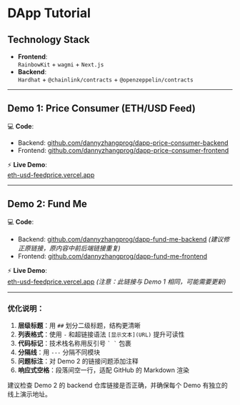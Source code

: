 # DApp Tutorial

## Technology Stack
- **Frontend**:  
  `RainbowKit` + `wagmi` + `Next.js`
- **Backend**:  
  `Hardhat` + `@chainlink/contracts` + `@openzeppelin/contracts`

---

## Demo 1: Price Consumer (ETH/USD Feed)
💻 **Code**:  
- Backend: [github.com/dannyzhangprog/dapp-price-consumer-backend](https://github.com/dannyzhangprog/dapp-price-consumer-backend)  
- Frontend: [github.com/dannyzhangprog/dapp-price-consumer-frontend](https://github.com/dannyzhangprog/dapp-price-consumer-frontend)  

⚡️ **Live Demo**:  
[eth-usd-feedprice.vercel.app](https://eth-usd-feedprice.vercel.app/)

---

## Demo 2: Fund Me
💻 **Code**:  
- Backend: [github.com/dannyzhangprog/dapp-fund-me-backend](https://github.com/dannyzhangprog/dapp-fund-me-backend)  *(建议修正原链接，原内容中前后端链接重复)*  
- Frontend: [github.com/dannyzhangprog/dapp-fund-me-frontend](https://github.com/dannyzhangprog/dapp-fund-me-frontend)  

⚡️ **Live Demo**:  
[eth-usd-feedprice.vercel.app](https://eth-usd-feedprice.vercel.app/)  *(注意：此链接与 Demo 1 相同，可能需要更新)*

---

### 优化说明：
1. **层级标题**：用 `##` 划分二级标题，结构更清晰
2. **列表格式**：使用 `-` 和超链接语法 `[显示文本](URL)` 提升可读性
3. **代码标记**：技术栈名称用反引号 `` ` ` `` 包裹
4. **分隔线**：用 `---` 分隔不同模块
5. **问题标注**：对 Demo 2 的链接问题添加注释
6. **响应式空格**：段落间空一行，适配 GitHub 的 Markdown 渲染

建议检查 Demo 2 的 backend 仓库链接是否正确，并确保每个 Demo 有独立的线上演示地址。
